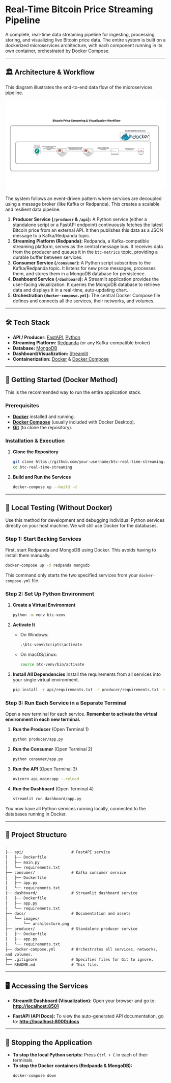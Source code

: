 
# Real-Time Bitcoin Price Streaming Pipeline

A complete, real-time data streaming pipeline for ingesting, processing, storing, and visualizing live Bitcoin price data. The entire system is built on a dockerized microservices architecture, with each component running in its own container, orchestrated by Docker Compose.

---

## 🏛️ Architecture & Workflow

This diagram illustrates the end-to-end data flow of the microservices pipeline.

![Architecture Diagram](docs/images/architecture.png)

The system follows an event-driven pattern where services are decoupled using a message broker (like Kafka or Redpanda). This creates a scalable and resilient data pipeline.

1.  **Producer Service (`/producer` & `/api`):** A Python service (either a standalone script or a FastAPI endpoint) continuously fetches the latest Bitcoin price from an external API. It then publishes this data as a JSON message to a Kafka/Redpanda topic.
2.  **Streaming Platform (Redpanda):** Redpanda, a Kafka-compatible streaming platform, serves as the central message bus. It receives data from the producer and queues it in the `btc-metrics` topic, providing a durable buffer between services.
3.  **Consumer Service (`/consumer`):** A Python script subscribes to the Kafka/Redpanda topic. It listens for new price messages, processes them, and stores them in a MongoDB database for persistence.
4.  **Dashboard Service (`/dashboard`):** A Streamlit application provides the user-facing visualization. It queries the MongoDB database to retrieve data and displays it in a real-time, auto-updating chart.
5.  **Orchestration (`docker-compose.yml`):** The central Docker Compose file defines and connects all the services, their networks, and volumes.

---

## 🛠️ Tech Stack

*   **API / Producer:** [FastAPI](https://fastapi.tiangolo.com/), [Python](https://www.python.org/)
*   **Streaming Platform:** [Redpanda](https://redpanda.com/) (or any Kafka-compatible broker)
*   **Database:** [MongoDB](https://www.mongodb.com/)
*   **Dashboard/Visualization:** [Streamlit](https://streamlit.io/)
*   **Containerization:** [Docker](https://www.docker.com/) & [Docker Compose](https://docs.docker.com/compose/)

---

## 🚀 Getting Started (Docker Method)

This is the recommended way to run the entire application stack.

### Prerequisites

*   [**Docker**](https://www.docker.com/get-started) installed and running.
*   [**Docker Compose**](https://docs.docker.com/compose/install/) (usually included with Docker Desktop).
*   [**Git**](https://git-scm.com/) (to clone the repository).

### Installation & Execution

1.  **Clone the Repository**
    ```bash
    git clone https://github.com/your-username/btc-real-time-streaming.git
    cd btc-real-time-streaming
    ```

2.  **Build and Run the Services**
    ```bash
    docker-compose up --build -d
    ```

---

## 🧪 Local Testing (Without Docker)

Use this method for development and debugging individual Python services directly on your host machine. We will still use Docker for the databases.

### Step 1: Start Backing Services

First, start Redpanda and MongoDB using Docker. This avoids having to install them manually.
```bash
docker-compose up -d redpanda mongodb
```
This command only starts the two specified services from your `docker-compose.yml` file.

### Step 2: Set Up Python Environment

1.  **Create a Virtual Environment**
    ```bash
    python -m venv btc-venv
    ```

2.  **Activate It**
    *   On Windows:
        ```cmd
        .\btc-venv\Scripts\activate
        ```
    *   On macOS/Linux:
        ```bash
        source btc-venv/bin/activate
        ```

3.  **Install All Dependencies**
    Install the requirements from all services into your single virtual environment.
    ```bash
    pip install -r api/requirements.txt -r producer/requirements.txt -r consumer/requirements.txt -r dashboard/requirements.txt
    ```

### Step 3: Run Each Service in a Separate Terminal

Open a new terminal for each service. **Remember to activate the virtual environment in each new terminal.**

1.  **Run the Producer** (Open Terminal 1)
    ```bash
    python producer/app.py
    ```

2.  **Run the Consumer** (Open Terminal 2)
    ```bash
    python consumer/app.py
    ```

3.  **Run the API** (Open Terminal 3)
    ```bash
    uvicorn api.main:app --reload
    ```

4.  **Run the Dashboard** (Open Terminal 4)
    ```bash
    streamlit run dashboard/app.py
    ```

You now have all Python services running locally, connected to the databases running in Docker.

---

## 📁 Project Structure

```
.
├── api/                     # FastAPI service
│   ├── Dockerfile
│   ├── main.py
│   └── requirements.txt
├── consumer/                # Kafka consumer service
│   ├── Dockerfile
│   ├── app.py
│   └── requirements.txt
├── dashboard/               # Streamlit dashboard service
│   ├── Dockerfile
│   ├── app.py
│   └── requirements.txt
├── docs/                    # Documentation and assets
│   └── images/
│       └── architecture.png
├── producer/                # Standalone producer service
│   ├── Dockerfile
│   ├── app.py
│   └── requirements.txt
├── docker-compose.yml       # Orchestrates all services, networks, and volumes.
├── .gitignore               # Specifies files for Git to ignore.
└── README.md                # This file.
```

---

## 🖥️ Accessing the Services

*   **Streamlit Dashboard (Visualization):**
    Open your browser and go to: **[http://localhost:8501](http://localhost:8501)**

*   **FastAPI (API Docs):**
    To view the auto-generated API documentation, go to: **[http://localhost:8000/docs](http://localhost:8000/docs)**

---

## 🛑 Stopping the Application

*   **To stop the local Python scripts:** Press `Ctrl + C` in each of their terminals.
*   **To stop the Docker containers (Redpanda & MongoDB):**
    ```bash
    docker-compose down
    ```
```
